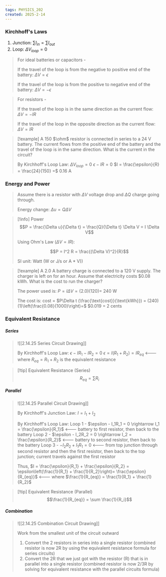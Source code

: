 ```yaml
---
tags: PHYSICS_202
created: 2025-2-14
---
```


### Kirchhoff's Laws

1. Junction: $\sum I_{in} = \sum I_{out}$
2. Loop: $\Delta V_{loop} = 0$

> For ideal batteries or capacitors -
> 
> If the travel of the loop is from the negative to positive end of the battery:
> $\Delta V = \epsilon$
> 
> If the travel of the loop is from the positive to negative end of the battery:
> $\Delta V = -\epsilon$

> For resistors -
> 
> If the travel of the loop is in the same direction as the current flow:
> $\Delta V = -IR$
> 
> If the travel of the loop in the opposite direction as the current flow:
> $\Delta V = IR$

> [!example]
> A 150 $\ohm$ resistor is connected in series to a 24 V battery. The current flows from the positive end of the battery and the travel of the loop is in the same direction. What is the current in the circuit?
> 
> By Kirchhoff's Loop Law:
> $\Delta V_{loop} = 0$
> $\epsilon - IR = 0$
> $I = \frac{\epsilon}{R} = \frac{24}{150} =$ 0.16 A

### Energy and Power

> Assume there is a resistor with $\Delta V$ voltage drop and $\Delta Q$ charge going through.
> 
> Energy change: $\Delta u = Q \Delta V$

> [!info] Power
> $$P = \frac{\Delta u}{\Delta t} = \frac{Q}{\Delta t} \Delta V = I \Delta V$$
> 
> Using Ohm's Law ($\Delta V = IR$):
> 
> $$P = I^2 R = \frac{(\Delta V)^2}{R}$$
> 
> SI unit: Watt (W or J/s or A * V))

> [!example]
> A 2.0 A battery charge is connected to a 120 V supply. The charger is left on for an hour. Assume that electricity costs $0.08 kWh. What is the cost to run the charger?
> 
> The power used is:
> $P = I \Delta V = (2.0)(120) =$ 240 W
> 
> The cost is:
> cost = $P\Delta t (\frac{\text{cost}}{\text{kWh}}) = (240)(1)\left(\frac{0.08}{1000}\right)=$ $0.019 = 2 cents

### Equivalent Resistance

##### Series

> ![[2.14.25 Series Circuit Drawing]]
> 
> By Kirchhoff's Loop Law:
> $\epsilon - IR_1 - IR_2 = 0$
> $\epsilon = I(R_1 + R_2) = I R_{eq}$ <--- where $R_{eq} = R_1 + R_2$ is the equivalent resistance

> [!tip] Equivalent Resistance (Series)
> $$R_{eq} = \sum R_i$$

##### Parallel

> ![[2.14.25 Parallel Circuit Drawing]]
> 
> By Kirchhoff's Junction Law:
> $I = I_1 + I_2$
> 
> By Kirchhoff's Loop Law:
> Loop 1 - $\epsilon - I_1R_1 = 0 \rightarrow I_1 = \frac{\epsilon}{R_1}$ <--- battery to first resistor, then back to the battery
> Loop 2 - $\epsilon - I_2R_2 = 0 \rightarrow I_2 = \frac{\epsilon}{R_2}$ <--- battery to second resistor, then back to the battery
> Loop 3 - $-I_2R_2 + I_1R_1 = 0$ <--- from top junction through second resistor and then the first resistor, then back to the top junction; current travels against the first resistor
> 
> Thus,
> $I = \frac{\epsilon}{R_1} + \frac{\epsilon}{R_2} = \epsilon\left(\frac{1}{R_1} + \frac{1}{R_2}\right)= \frac{\epsilon}{R_{eq}}$ <--- where $\frac{1}{R_{eq}} = \frac{1}{R_1} + \frac{1}{R_2}$

> [!tip] Equivalent Resistance (Parallel)
> $$\frac{1}{R_{eq}} = \sum \frac{1}{R_i}$$

##### Combination

> ![[2.14.25 Combination Circuit Drawing]]
> 
> Work from the smallest unit of the circuit outward
> 1. Convert the 2 resistors in series into a single resistor (combined resistor is now 2R by using the equivalent resistance formula for series circuits)
> 2. Convert the 2R that we just got with the resistor (R) that is in parallel into a single resistor (combined resistor is now 2/3R by solving for equivalent resistance with the parallel circuits formula)